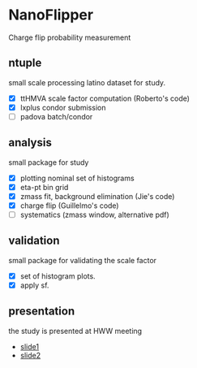 # NanoFlipper
Charge flip probability measurement

## ntuple
small scale processing latino dataset for study.
- [x] ttHMVA scale factor computation (Roberto's code)
- [x] lxplus condor submission
- [ ] padova batch/condor

## analysis
small package for study
- [x] plotting nominal set of histograms
- [x] eta-pt bin grid
- [x] zmass fit, background elimination (Jie's code)
- [x] charge flip (Guillelmo's code)
- [ ] systematics (zmass window, alternative pdf)

## validation
small package for validating the scale factor
- [x] set of histogram plots.
- [x] apply sf.

## presentation
the study is presented at HWW meeting
- [slide1](https://github.com/SiewYan/NanoFlipper/blob/master/slides/WHSS%20charge%20flip%20e-mu.pdf)
- [slide2](https://github.com/SiewYan/NanoFlipper/blob/master/slides/WHSS%20charge%20flip%20study(1).pdf)
